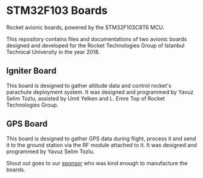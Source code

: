 # STM32F103 Boards
Rocket avionic boards, powered by the STM32F103C8T6 MCU.

This repository contains files and documentations of two avionic boards designed and developed for the Rocket Technologies Group of Istanbul Technical University in the year 2018. 

## Igniter Board
This board is designed to gather altitude data and control rocket's parachute deployment system. It was designed and programmed by Yavuz Selim Tozlu, assisted by Umit Yelken and L. Emre Top of Rocket Technologies Group.

## GPS Board
This board is designed to gather GPS data during flight, process it and send it to the ground station via the RF module attached to it. It was designed and programmed by Yavuz Selim Tozlu. 

Shout out goes to our [sponsor](http://www.megasistem.net) who was kind enough to manufacture the boards. 
